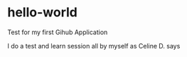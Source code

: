 # hello-world

Test for my first Gihub Application

I do a test and learn session all by myself as Celine D. says  
